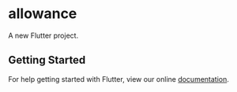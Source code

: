 # allowance

A new Flutter project.

## Getting Started

For help getting started with Flutter, view our online
[documentation](https://flutter.io/).
